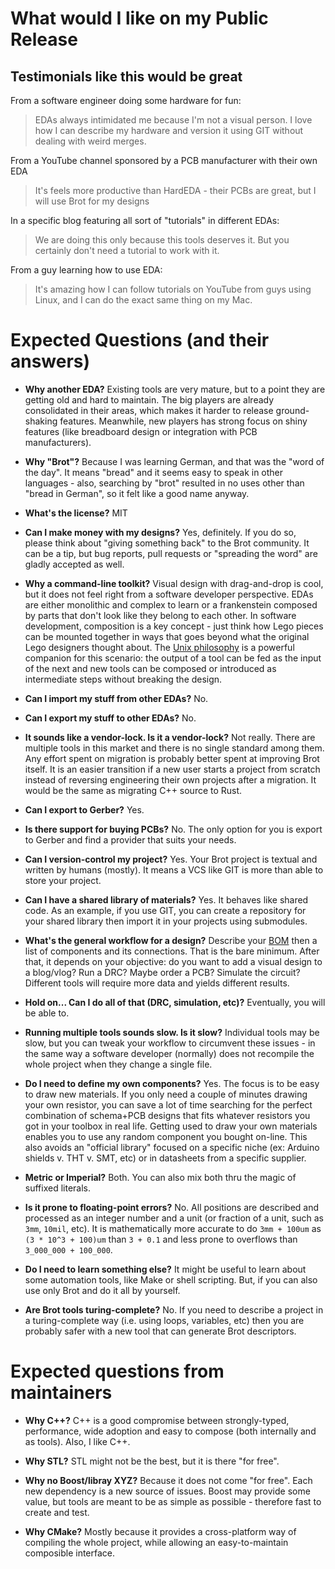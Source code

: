 # What would I like on my Public Release

## Testimonials like this would be great

From a software engineer doing some hardware for fun:

> EDAs always intimidated me because I'm not a visual person. I love how I can
> describe my hardware and version it using GIT without dealing with weird
> merges.

From a YouTube channel sponsored by a PCB manufacturer with their own EDA

> It's feels more productive than HardEDA - their PCBs are great, but I will
> use Brot for my designs

In a specific blog featuring all sort of "tutorials" in different EDAs:

> We are doing this only because this tools deserves it. But you certainly
> don't need a tutorial to work with it.

From a guy learning how to use EDA:

> It's amazing how I can follow tutorials on YouTube from guys using Linux, and
> I can do the exact same thing on my Mac.

# Expected Questions (and their answers)

* **Why another EDA?**
  Existing tools are very mature, but to a point they are getting old and hard 
  to maintain. The big players are already consolidated in their areas, which 
  makes it harder to release ground-shaking features. Meanwhile, new players
  has strong focus on shiny features (like breadboard design or integration
  with PCB manufacturers).

* **Why "Brot"?**
  Because I was learning German, and that was the "word of the day". It means
  "bread" and it seems easy to speak in other languages - also, searching by
  "brot" resulted in no uses other than "bread in German", so it felt like a
  good name anyway.

* **What's the license?**
  MIT
* **Can I make money with my designs?**
  Yes, definitely. If you do so, please think about "giving something back" to
  the Brot community. It can be a tip, but bug reports, pull requests or
  "spreading the word" are gladly accepted as well.

* **Why a command-line toolkit?**
  Visual design with drag-and-drop is cool, but it does not feel right from a
  software developer perspective. EDAs are either monolithic and complex to
  learn or a frankenstein composed by parts that don't look like they belong
  to each other. In software development, composition is a key concept - just
  think how Lego pieces can be mounted together in ways that goes beyond what
  the original Lego designers thought about. The [Unix philosophy][unix-phi]
  is a powerful companion for this scenario: the output of a tool can be fed
  as the input of the next and new tools can be composed or introduced as
  intermediate steps without breaking the design.

* **Can I import my stuff from other EDAs?**
  No.
* **Can I export my stuff to other EDAs?**
  No.
* **It sounds like a vendor-lock. Is it a vendor-lock?**
  Not really. There are multiple tools in this market and there is no single
  standard among them. Any effort spent on migration is probably better spent
  at improving Brot itself. It is an easier transition if a new user starts a
  project from scratch instead of reversing engineering their own projects
  after a migration. It would be the same as migrating C++ source to Rust.
  
* **Can I export to Gerber?**
  Yes.
* **Is there support for buying PCBs?**
  No. The only option for you is export to Gerber and find a provider that
  suits your needs.

* **Can I version-control my project?**
  Yes. Your Brot project is textual and written by humans (mostly). It means a
  VCS like GIT is more than able to store your project.
* **Can I have a shared library of materials?**
  Yes. It behaves like shared code. As an example, if you use GIT, you can
  create a repository for your shared library then import it in your projects
  using submodules.

* **What's the general workflow for a design?**
  Describe your [BOM][bom] then a list of components and its connections. That
  is the bare minimum. After that, it depends on your objective: do you want to
  add a visual design to a blog/vlog? Run a DRC? Maybe order a PCB? Simulate
  the circuit? Different tools will require more data and yields different
  results.
* **Hold on... Can I do all of that (DRC, simulation, etc)?**
  Eventually, you will be able to.
* **Running multiple tools sounds slow. Is it slow?**
  Individual tools may be slow, but you can tweak your workflow to circumvent
  these issues - in the same way a software developer (normally) does not
  recompile the whole project when they change a single file.

* **Do I need to define my own components?**
  Yes. The focus is to be easy to draw new materials. If you only need a couple
  of minutes drawing your own resistor, you can save a lot of time searching
  for the perfect combination of schema+PCB designs that fits whatever
  resistors you got in your toolbox in real life. Getting used to draw your own
  materials enables you to use any random component you bought on-line. This
  also avoids an "official library" focused on a specific niche (ex: Arduino
  shields v. THT v. SMT, etc) or in datasheets from a specific supplier.

* **Metric or Imperial?**
  Both. You can also mix both thru the magic of suffixed literals.

* **Is it prone to floating-point errors?**
  No. All positions are described and processed as an integer number and a unit
  (or fraction of a unit, such as `3mm`, `10mil`, etc). It is mathematically
  more accurate to do `3mm + 100um` as `(3 * 10^3 + 100)um` than `3 + 0.1` and
  less prone to overflows than `3_000_000 + 100_000`.

* **Do I need to learn something else?**
  It might be useful to learn about some automation tools, like Make or shell
  scripting. But, if you can also use only Brot and do it all by yourself.

* **Are Brot tools turing-complete?**
  No. If you need to describe a project in a turing-complete way (i.e. using
  loops, variables, etc) then you are probably safer with a new tool that can
  generate Brot descriptors.

[bom]: https://en.wikipedia.org/wiki/Bill_of_materials
[unix-phi]: https://en.wikipedia.org/wiki/Unix_philosophy

# Expected questions from maintainers

* **Why C++?**
  C++ is a good compromise between strongly-typed, performance, wide adoption
  and easy to compose (both internally and as tools). Also, I like C++.

* **Why STL?**
  STL might not be the best, but it is there "for free".

* **Why no Boost/libray XYZ?**
  Because it does not come "for free". Each new dependency is a new source of
  issues. Boost may provide some value, but tools are meant to be as simple as
  possible - therefore fast to create and test.

* **Why CMake?**
  Mostly because it provides a cross-platform way of compiling the whole
  project, while allowing an easy-to-maintain composible interface.
